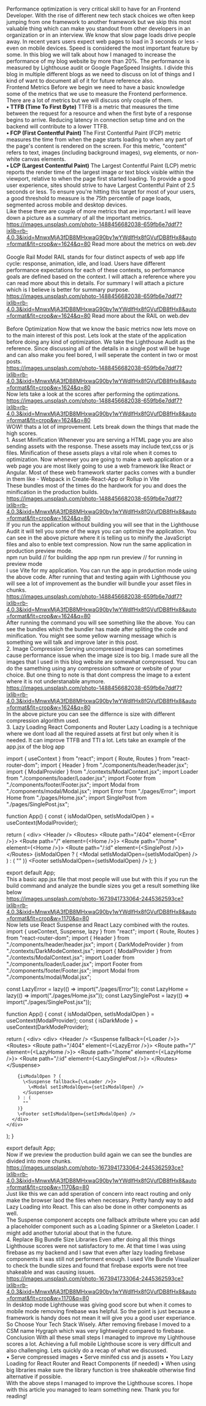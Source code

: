 <NormalText>Performance optimization is very critical skill to have for an Frontend Developer. With the rise of different new tech stack choices we often keep jumping from one framework to another framework but we skip this most valuable thing which can make you standout from other developers in an organization or in an interview. We know that slow page loads drive people away. In recent years users expect web pages to load in 3 seconds or less - even on mobile devices. Speed is considered the most important feature by some. In this blog we will talk about how I managed to increase the performance of my blog website by more than 20%. The performance is measured by Lighthouse audit or Google PageSpeed Insights. I divide this blog in multiple different blogs as we need to discuss on lot of things and I kind of want to document all of it for future reference also.</NormalText>
<br/>
<Heading>Frontend Metrics</Heading>
<NormalText>Before we begin we need to have a basic knowledge some of the metrics that we use to measure the Frontend performence. There are a lot of metrics but we will discuss only couple of them. </NormalText>
<br/>
<NormalText><strong><span>•</span>  TTFB (Time To First Byte)</strong></NormalText>
<NormalText>TTFB is a metric that measures the time between the request for a resource and when the first byte of a response begins to arrive. Reducing latency in connection setup time and on the backend will contribute to a lower TTFB.</NormalText>
<br/>
<NormalText><strong><span>•</span>  FCP (First Contentful Paint)</strong></NormalText>
<NormalText>The First Contentful Paint (FCP) metric measures the time from when the page starts loading to when any part of the page's content is rendered on the screen. For this metric, "content" refers to text, images (including background images), svg elements, or non-white canvas elements.</NormalText>
<br/>
<NormalText><strong><span>•</span>  LCP (Largest Contentful Paint)</strong></NormalText>
<NormalText>The Largest Contentful Paint (LCP) metric reports the render time of the largest image or text block visible within the viewport, relative to when the page first started loading. To provide a good user experience, sites should strive to have Largest Contentful Paint of 2.5 seconds or less. To ensure you're hitting this target for most of your users, a good threshold to measure is the 75th percentile of page loads, segmented across mobile and desktop devices.</NormalText>
<br/>
<NormalText>Like these there are couple of more metrics that are important.I will leave down a picture as a summary of all the important metrics.</NormalText>
<br/>
<ImageTag index="0">https://images.unsplash.com/photo-1488456682038-659fb6e7ddf7?ixlib=rb-4.0.3&ixid=MnwxMjA3fDB8MHxwaG90by1wYWdlfHx8fGVufDB8fHx8&auto=format&fit=crop&w=1624&q=80</ImageTag>
<UrlTag data="https://web.dev/metrics/">Read more about the metrics on web.dev</UrlTag>
<br/>
<br/>
<Heading>Google Rail Model</Heading>
<NormalText>RAIL stands for four distinct aspects of web app life cycle: response, animation, idle, and load. Users have different performance expectations for each of these contexts, so performance goals are defined based on the context. I will attach a reference where you can read more about this in details. For summary I will attach a picture which is I believe is better for summary purpose.</NormalText>
<br/>
<ImageTag index="1">https://images.unsplash.com/photo-1488456682038-659fb6e7ddf7?ixlib=rb-4.0.3&ixid=MnwxMjA3fDB8MHxwaG90by1wYWdlfHx8fGVufDB8fHx8&auto=format&fit=crop&w=1624&q=80</ImageTag>
<UrlTag data="https://web.dev/rail/">Read more about the RAIL on web.dev</UrlTag>
<br/>
<br/>
<Heading>Before Optimization</Heading>
<NormalText>Now that we know the basic metrics now lets move on to the main interest of this post. Lets look at the state of the application before doing any kind of optimization. We take the Lighthouse Audit as the reference. Since discussing all of the details in a single post will be huge and can also make you feel bored, I will seperate the content in two or most posts.</NormalText>
<br/>
<ImageTag index="2">https://images.unsplash.com/photo-1488456682038-659fb6e7ddf7?ixlib=rb-4.0.3&ixid=MnwxMjA3fDB8MHxwaG90by1wYWdlfHx8fGVufDB8fHx8&auto=format&fit=crop&w=1624&q=80</ImageTag>
<br/>
<NormalText>Now lets take a look at the scores after performing the optimzations.</NormalText>
<br/>
<ImageTag index="3">https://images.unsplash.com/photo-1488456682038-659fb6e7ddf7?ixlib=rb-4.0.3&ixid=MnwxMjA3fDB8MHxwaG90by1wYWdlfHx8fGVufDB8fHx8&auto=format&fit=crop&w=1624&q=80</ImageTag>
<br/>
<NormalText>WOW! thats a lot of improvement. Lets break down the things that made the high scores.</NormalText>
<br/>
<Heading><span>1</span>. Asset Minification</Heading>
<NormalText>Whenever you are serving a HTML page you are also sending assets with the response. These assets may include text,css or js files. Minification of these assets plays a vital role when it comes to optimization. Now whenever you are going to make a web application or a web page you are most likely going to use a web framework like React or Angular. Most of these web framework starter packs comes with a bundler in them like - <RoundedText>Webpack in Create-React-App</RoundedText> or <RoundedText>Rollup in Vite</RoundedText></NormalText>
<br/>
<NormalText>These bundles most of the times do the hardwork for you and does the minification in the production builds.</NormalText>
<br/>
<ImageTag index="4">https://images.unsplash.com/photo-1488456682038-659fb6e7ddf7?ixlib=rb-4.0.3&ixid=MnwxMjA3fDB8MHxwaG90by1wYWdlfHx8fGVufDB8fHx8&auto=format&fit=crop&w=1624&q=80</ImageTag>
<br/>
<NormalText>If you run the application without building you will see that in the Lighthouse Audit it will tell you some of the ways you can optimize the application. You can see in the above picture where it is telling us to minify the JavaScript files and also to enble text compression.</NormalText>
<NormalText>Now run the same application in production preview mode.</NormalText>
<br/>
<Syntax language="jsx">
npm run build // for building the app
npm run preview // for running in preview mode
</Syntax>
<br/>
<NormalText>I use <RoundedText>Vite</RoundedText> for my application. You can run the app in production mode using the above code. After running that and testing again with Lighthouse you will see a lot of improvement as the bundler will bundle your asset files in chunks.</NormalText>
<br/>
<ImageTag index="5">https://images.unsplash.com/photo-1488456682038-659fb6e7ddf7?ixlib=rb-4.0.3&ixid=MnwxMjA3fDB8MHxwaG90by1wYWdlfHx8fGVufDB8fHx8&auto=format&fit=crop&w=1624&q=80</ImageTag>
<br/>
<NormalText>After running the command you will see something like the above. You can see the bundles which the bundler has made after spliting the code and minification. You might see some yellow warning message which is something we will talk and improve later in this post.</NormalText>
<br/>
<Heading><span>2</span>. Image Compression</Heading>
<NormalText>Serving uncompressed images can sometimes cause performance issue when the image size is too big. I made sure all the images that I used in this blog website are somewhat compressed. You can do the samething using any compression software or website of your choice. But one thing to note is that dont compress the image to a extent where it is not understanable anymore.</NormalText>
<br/>
<ImageTag index="6">https://images.unsplash.com/photo-1488456682038-659fb6e7ddf7?ixlib=rb-4.0.3&ixid=MnwxMjA3fDB8MHxwaG90by1wYWdlfHx8fGVufDB8fHx8&auto=format&fit=crop&w=1624&q=80</ImageTag>
<br/>
<NormalText>In the above picture you can see the differnce is size with different compression algorithm used.</NormalText>
<br/>
<Heading><span>3</span>. Lazy Loading React Components and Router</Heading>
<NormalText>Lazy Loading is a technique where we dont load all the required assets at first but only when it is needed. It can improve <RoundedText>TTFB</RoundedText> and <RoundedText>TTI</RoundedText> a lot. Lets take an example of the app.jsx of the blog app</NormalText>
<br/>
<Syntax language="jsx">

import { useContext } from "react";
import { Route, Routes } from "react-router-dom";
import { Header } from "./components/header/header.jsx";
import { ModalProvider } from "./contexts/ModalContext.jsx";
import Loader from "./components/loader/Loader.jsx";
import Footer from "./components/footer/Footer.jsx";
import Modal from "./components/modal/Modal.jsx";
import Error from "./pages/Error";
import Home from "./pages/Home.jsx";
import SinglePost from "./pages/SinglePost.jsx";

function App() {
  const { isModalOpen, setIsModalOpen } = useContext(ModalProvider);

  return (
    \<div>
      \<Header />
        \<Routes>
          \<Route path="/404" element={\<Error />}></Route>
          \<Route path="/" element={\<Home />}></Route>
          \<Route path="/home" element={\<Home />}></Route>
          \<Route path="/:id" element={\<SinglePost />}></Route>
        \</Routes>
      {isModalOpen ? (
          \<Modal setIsModalOpen={setIsModalOpen} />
      ) : (
        ""
      )}
      \<Footer setIsModalOpen={setIsModalOpen} />
    </div>
  );
}

export default App;
</Syntax>
<br/>
<NormalText>This a basic app.jsx file that most people will use but with this if you run the build command and analyze the bundle sizes you get a result something like below</NormalText>
<br/>
<ImageTag index="7">https://images.unsplash.com/photo-1673941733064-2445362593ce?ixlib=rb-4.0.3&ixid=MnwxMjA3fDB8MHxwaG90by1wYWdlfHx8fGVufDB8fHx8&auto=format&fit=crop&w=1170&q=80</ImageTag>
<br/>
<NormalText>Now lets use React Suspense and React Lazy combined with the routes.</NormalText>
<br/>
<Syntax language="jsx">
import { useContext, Suspense, lazy } from "react";
import { Route, Routes } from "react-router-dom";
import { Header } from "./components/header/header.jsx";
import { DarkModeProvider } from "./contexts/DarkModeContext.jsx";
import { ModalProvider } from "./contexts/ModalContext.jsx";
import Loader from "./components/loader/Loader.jsx";
import Footer from "./components/footer/Footer.jsx";
import Modal from "./components/modal/Modal.jsx";

const LazyError = lazy(() => import("./pages/Error"));
const LazyHome = lazy(() => import("./pages/Home.jsx"));
const LazySinglePost = lazy(() => import("./pages/SinglePost.jsx"));

function App() {
  const { isModalOpen, setIsModalOpen } = useContext(ModalProvider);
  const { isDarkMode } = useContext(DarkModeProvider);

  return (
    \<div>
     \<div>
        \<Header />
        \<Suspense fallback={\<Loader />}>
          \<Routes>
            \<Route path="/404" element={\<LazyError />}></Route>
            \<Route path="/" element={\<LazyHome />}></Route>
            \<Route path="/home" element={\<LazyHome />}></Route>
            \<Route path="/:id" element={\<LazySinglePost />}></Route>
          \</Routes>
        \</Suspense>

        {isModalOpen ? (
          \<Suspense fallback={\<Loader />}>
            \<Modal setIsModalOpen={setIsModalOpen} />
          </Suspense>
        ) : (
          ""
        )}
        \<Footer setIsModalOpen={setIsModalOpen} />
      </div>
    </div>
  );
}

export default App;
</Syntax>
<br/>
<NormalText>Now if we preview the production build again we can see the bundles are divided into more chunks.</NormalText>
<br/>
<ImageTag index="8">https://images.unsplash.com/photo-1673941733064-2445362593ce?ixlib=rb-4.0.3&ixid=MnwxMjA3fDB8MHxwaG90by1wYWdlfHx8fGVufDB8fHx8&auto=format&fit=crop&w=1170&q=80</ImageTag>
<br/>
<NormalText>Just like this we can add speration of concern into react routing and only make the browser laod the files when necessary. Pretty handy way to add Lazy Loading into React. This can also be done in other components as well.</NormalText>
<br/>
<NormalText>The Suspense component accepts one fallback attribute where you can add a placeholder component such as a <RoundedText>Loading Spinner</RoundedText> or a <RoundedText>Skeleton Loader</RoundedText>. I might add another tutorial about that in the future.</NormalText>
<br/>
<Heading><span>4</span>. Replace Big Bundle Size Libraries</Heading>
<NormalText>Even after doing all this things Lighthouse scores were not satisfactory to me. At that time I was using firebase as my backend and I saw that even after lazy loading firebase components it was still not performent enough. I used <RoundedText>Vite Bundle Visualizer</RoundedText> to check the bundle sizes and found that firebase exports were not tree shakeable and was causing issues.</NormalText>
<br/>
<ImageTag index="9">https://images.unsplash.com/photo-1673941733064-2445362593ce?ixlib=rb-4.0.3&ixid=MnwxMjA3fDB8MHxwaG90by1wYWdlfHx8fGVufDB8fHx8&auto=format&fit=crop&w=1170&q=80</ImageTag>
<br/>
<NormalText>In desktop mode Lighthouse was giving good score but when it comes to mobile mode removing firebase was helpful. So the point is just because a framework is handy does not mean it will give you a good user experiance. So <RoundedText>Choose Your Tech Stack Wisely</RoundedText>. After removing firebase I moved to a CSM name Hygraph which was very lightweight compared to firebase.</NormalText>
<br/>
<Heading>Conclusion</Heading>
<NormalText>With all these small steps I managed to improve my Lighthouse scores a lot. Achieving a full mobile Lighthouse score is very difficult and also challenging. Lets quickly do a recap of what we discussed. </NormalText>
<br/>
<NormalText>• Serve compressed images</NormalText>
<NormalText>• Serve minifed css and js assets</NormalText>
<NormalText>• You Lazy Loading for React Router and React Components (if needed)</NormalText>
<NormalText>• When using big libraries make sure the library function is tree shakeable otherwise find alternative if possible.</NormalText>
<br/>
<NormalText>With the above steps I managed to improve the Lighthouse scores. I hope with this article you managed to learn something new. Thank you for reading! </NormalText>